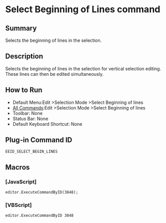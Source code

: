 # Select Beginning of Lines command

## Summary

Selects the beginning of lines in the selection.

## Description

Selects the beginning of lines in the selection for vertical selection editing. These lines can then be edited simultaneously.

## How to Run

- Default Menu:Edit \>Selection Mode
\>Select Beginning of lines
- [All Commands](../tools/all_commands):Edit \>Selection Mode
\>Select Beginning of lines
- Toolbar: None
- Status Bar: None
- Default Keyboard Shortcut: None

## Plug-in Command ID

```
EEID_SELECT_BEGIN_LINES```

## Macros

### \[JavaScript\]

```
editor.ExecuteCommandByID(3848);
```

### \[VBScript\]

```
editor.ExecuteCommandByID 3848
```
